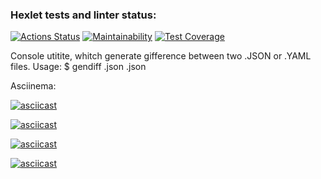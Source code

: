### Hexlet tests and linter status:
[![Actions Status](https://github.com/Boristhblade/frontend-project-lvl2/workflows/hexlet-check/badge.svg)](https://github.com/Boristhblade/frontend-project-lvl2/actions)
[![Maintainability](https://api.codeclimate.com/v1/badges/2b36c9f376b3582f4b8c/maintainability)](https://codeclimate.com/github/Boristhblade/frontend-project-lvl2/maintainability)
[![Test Coverage](https://api.codeclimate.com/v1/badges/2b36c9f376b3582f4b8c/test_coverage)](https://codeclimate.com/github/Boristhblade/frontend-project-lvl2/test_coverage)

Console utitite, whitch generate gifference between two .JSON or .YAML files.
Usage:
    $ gendiff <firstFilePath>.json <secondFilePath>.json

Asciinema:

  [![asciicast](https://asciinema.org/a/ryokilv6Ml23D4YOXEBGnvOn3.png)](https://asciinema.org/a/ryokilv6Ml23D4YOXEBGnvOn3)
  
  [![asciicast](https://asciinema.org/a/2b0SDRf9LaBv00o2wRIaGcwXP.png)](https://asciinema.org/a/ryokilv6Ml23D4YOXEBGnvOn3)
  
  [![asciicast](https://asciinema.org/a/DTbNtP18Yj9sllVSsZWHZQ8uw.png)](https://asciinema.org/a/ryokilv6Ml23D4YOXEBGnvOn3)
  
  [![asciicast](https://asciinema.org/a/tXvmDrrdf2m6GEmhYm4S153oW.png)](https://asciinema.org/a/ryokilv6Ml23D4YOXEBGnvOn3)
  




